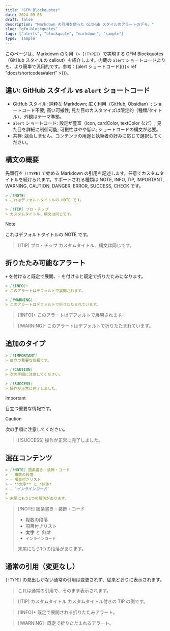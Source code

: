 ```yaml
---
title: "GFM Blockquotes"
date: 2024-09-08
draft: false
description: "Markdown の引用を使った GitHub スタイルのアラートのデモ。"
slug: "gfm-blockquotes"
tags: ["alerts", "blockquote", "markdown", "sample"]
type: 'sample'
---
```


このページは、Markdown の引用（`> [!TYPE]`）で実現する GFM Blockquotes（GitHub スタイルの callout）を紹介します。内蔵の `alert` ショートコードよりも、より簡単で汎用的です。参考：[alert ショートコード]({{< ref "docs/shortcodes#alert" >}})。

<!--more-->

## 違い: GitHub スタイル vs `alert` ショートコード

- GitHub スタイル: 純粋な Markdown; 広く利用（GitHub, Obsidian）; ショートコード不要; 高い可搬性; 見た目のカスタマイズは限定的（種類/タイトル）、外観はテーマ準拠。
- `alert` ショートコード: 設定が豊富（icon, cardColor, textColor など）; 見た目を詳細に制御可能; 可搬性はやや低い; ショートコードの構文が必要。
- 共存: 競合しません。コンテンツの用途と執筆者の好みに応じて選択してください。

## 構文の概要

先頭行を `[!TYPE]` で始める Markdown の引用を記述します。任意でカスタムタイトルを続けられます。サポートされる種類は NOTE, INFO, TIP, IMPORTANT, WARNING, CAUTION, DANGER, ERROR, SUCCESS, CHECK です。

```md
> [!NOTE]
> これはデフォルトタイトルの NOTE です。

> [!TIP] プロ・チップ
> カスタムタイトル、構文は同じです。
```

> [!NOTE]
> これはデフォルトタイトルの NOTE です。

> [!TIP] プロ・チップ
> カスタムタイトル、構文は同じです。

## 折りたたみ可能なアラート

`+` を付けると既定で展開、`-` を付けると既定で折りたたみになります。

```md
> [!INFO]+
> このアラートはデフォルトで展開されます。

> [!WARNING]-
> このアラートはデフォルトで折りたたまれています。
```

> [!INFO]+
> このアラートはデフォルトで展開されます。

> [!WARNING]-
> このアラートはデフォルトで折りたたまれています。

## 追加のタイプ

```md
> [!IMPORTANT]
> 目立つ重要な情報です。

> [!CAUTION]
> 次の手順に注意してください。

> [!SUCCESS]
> 操作が正常に完了しました。
```

> [!IMPORTANT]
> 目立つ重要な情報です。

> [!CAUTION]
> 次の手順に注意してください。

> [!SUCCESS]
> 操作が正常に完了しました。

## 混在コンテンツ

```md
> [!NOTE] 箇条書き・装飾・コード
> - 複数の段落
> - 項目付きリスト
> - **太字** と *斜体*
> - `インラインコード`
>
> 末尾にもう1つの段落があります。
```

> [!NOTE] 箇条書き・装飾・コード
> - 複数の段落
> - 項目付きリスト
> - **太字** と *斜体*
> - `インラインコード`
>
> 末尾にもう1つの段落があります。

## 通常の引用（変更なし）

`[!TYPE]` の見出しがない通常の引用は変更されず、従来どおりに表示されます。

> これは通常の引用で、そのまま表示されます。

> [!TIP] カスタムタイトル
> カスタムタイトル付きの TIP の例です。

> [!INFO]+
> 既定で展開される折りたたみアラート。

> [!WARNING]-
> 既定で折りたたまれるアラート。
